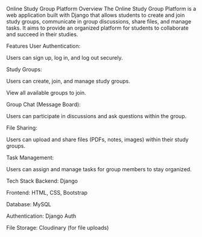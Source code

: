Online Study Group Platform
Overview
The Online Study Group Platform is a web application built with Django that allows students to create and join study groups, communicate in group discussions, share files, and manage tasks. It aims to provide an organized platform for students to collaborate and succeed in their studies.

Features
User Authentication:

Users can sign up, log in, and log out securely.

Study Groups:

Users can create, join, and manage study groups.

View all available groups to join.

Group Chat (Message Board):

Users can participate in discussions and ask questions within the group.

File Sharing:

Users can upload and share files (PDFs, notes, images) within their study groups.

Task Management:

Users can assign and manage tasks for group members to stay organized.

Tech Stack
Backend: Django

Frontend: HTML, CSS, Bootstrap

Database: MySQL

Authentication: Django Auth

File Storage: Cloudinary (for file uploads)
